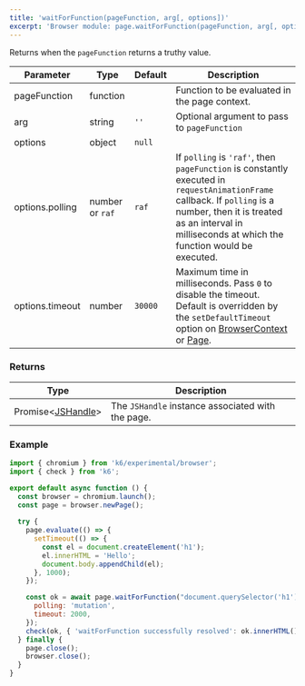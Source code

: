 ```yaml
---
title: 'waitForFunction(pageFunction, arg[, options])'
excerpt: 'Browser module: page.waitForFunction(pageFunction, arg[, options]) method'
---
```


Returns when the `pageFunction` returns a truthy value.

<TableWithNestedRows>

| Parameter       | Type   | Default | Description                                                                                                                                                                                                                           |
|-----------------|--------|---------|---------------------------------------------------------------------------------------------------------------------------------------------------------------------------------------------------------------------------------------|
| pageFunction    | function |          |  Function to be evaluated in the page context.                                                                                                      |
| arg             | string             | `''`     | Optional argument to pass to `pageFunction`                                                                                                                                     |
| options             | object  | `null`  |                                                                                                                                                                                                                      |
| options.polling       | number or `raf` | `raf` | If `polling` is `'raf'`, then `pageFunction` is constantly executed in `requestAnimationFrame` callback. If `polling` is a number, then it is treated as an interval in milliseconds at which the function would be executed.          |
| options.timeout     | number  | `30000` | Maximum time in milliseconds. Pass `0` to disable the timeout. Default is overridden by the `setDefaultTimeout` option on [BrowserContext](/javascript-api/k6-experimental/browser/browsercontext/) or [Page](/javascript-api/k6-experimental/browser/page/). |

</TableWithNestedRows>

### Returns

| Type                 | Description                                                                                     |
| ----                 | -----------                                                                                     |
| Promise<[JSHandle](/javascript-api/k6-experimental/browser/jshandle/)>               | The `JSHandle` instance associated with the page. |

### Example

<CodeGroup labels={[]}>

<!-- eslint-skip-->

```javascript
import { chromium } from 'k6/experimental/browser';
import { check } from 'k6';

export default async function () {
  const browser = chromium.launch();
  const page = browser.newPage();
  
  try {
    page.evaluate(() => {
      setTimeout(() => {
        const el = document.createElement('h1');
        el.innerHTML = 'Hello';
        document.body.appendChild(el);
      }, 1000);
    });

    const ok = await page.waitForFunction("document.querySelector('h1')", {
      polling: 'mutation',
      timeout: 2000,
    });
    check(ok, { 'waitForFunction successfully resolved': ok.innerHTML() == 'Hello' });
  } finally {
    page.close();
    browser.close();
  }
}
```

</CodeGroup>
